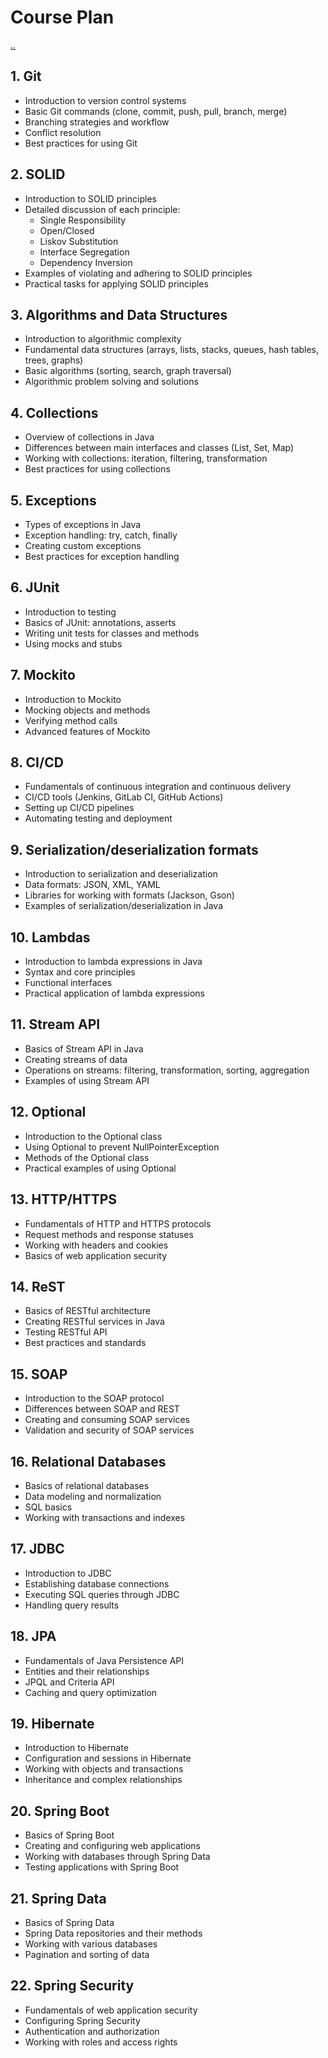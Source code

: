 # Course Plan

[..](./README.md)

## 1. Git
- Introduction to version control systems
- Basic Git commands (clone, commit, push, pull, branch, merge)
- Branching strategies and workflow
- Conflict resolution
- Best practices for using Git

## 2. SOLID
- Introduction to SOLID principles
- Detailed discussion of each principle:
  - Single Responsibility
  - Open/Closed
  - Liskov Substitution
  - Interface Segregation
  - Dependency Inversion
- Examples of violating and adhering to SOLID principles
- Practical tasks for applying SOLID principles

## 3. Algorithms and Data Structures
- Introduction to algorithmic complexity
- Fundamental data structures (arrays, lists, stacks, queues, hash tables, trees, graphs)
- Basic algorithms (sorting, search, graph traversal)
- Algorithmic problem solving and solutions

## 4. Collections
- Overview of collections in Java
- Differences between main interfaces and classes (List, Set, Map)
- Working with collections: iteration, filtering, transformation
- Best practices for using collections

## 5. Exceptions
- Types of exceptions in Java
- Exception handling: try, catch, finally
- Creating custom exceptions
- Best practices for exception handling

## 6. JUnit
- Introduction to testing
- Basics of JUnit: annotations, asserts
- Writing unit tests for classes and methods
- Using mocks and stubs

## 7. Mockito
- Introduction to Mockito
- Mocking objects and methods
- Verifying method calls
- Advanced features of Mockito

## 8. CI/CD
- Fundamentals of continuous integration and continuous delivery
- CI/CD tools (Jenkins, GitLab CI, GitHub Actions)
- Setting up CI/CD pipelines
- Automating testing and deployment

## 9. Serialization/deserialization formats
- Introduction to serialization and deserialization
- Data formats: JSON, XML, YAML
- Libraries for working with formats (Jackson, Gson)
- Examples of serialization/deserialization in Java

## 10. Lambdas
- Introduction to lambda expressions in Java
- Syntax and core principles
- Functional interfaces
- Practical application of lambda expressions

## 11. Stream API
- Basics of Stream API in Java
- Creating streams of data
- Operations on streams: filtering, transformation, sorting, aggregation
- Examples of using Stream API

## 12. Optional
- Introduction to the Optional class
- Using Optional to prevent NullPointerException
- Methods of the Optional class
- Practical examples of using Optional

## 13. HTTP/HTTPS
- Fundamentals of HTTP and HTTPS protocols
- Request methods and response statuses
- Working with headers and cookies
- Basics of web application security

## 14. ReST
- Basics of RESTful architecture
- Creating RESTful services in Java
- Testing RESTful API
- Best practices and standards

## 15. SOAP
- Introduction to the SOAP protocol
- Differences between SOAP and REST
- Creating and consuming SOAP services
- Validation and security of SOAP services

## 16. Relational Databases
- Basics of relational databases
- Data modeling and normalization
- SQL basics
- Working with transactions and indexes

## 17. JDBC
- Introduction to JDBC
- Establishing database connections
- Executing SQL queries through JDBC
- Handling query results

## 18. JPA
- Fundamentals of Java Persistence API
- Entities and their relationships
- JPQL and Criteria API
- Caching and query optimization

## 19. Hibernate
- Introduction to Hibernate
- Configuration and sessions in Hibernate
- Working with objects and transactions
- Inheritance and complex relationships

## 20. Spring Boot
- Basics of Spring Boot
- Creating and configuring web applications
- Working with databases through Spring Data
- Testing applications with Spring Boot

## 21. Spring Data
- Basics of Spring Data
- Spring Data repositories and their methods
- Working with various databases
- Pagination and sorting of data

## 22. Spring Security
- Fundamentals of web application security
- Configuring Spring Security
- Authentication and authorization
- Working with roles and access rights
